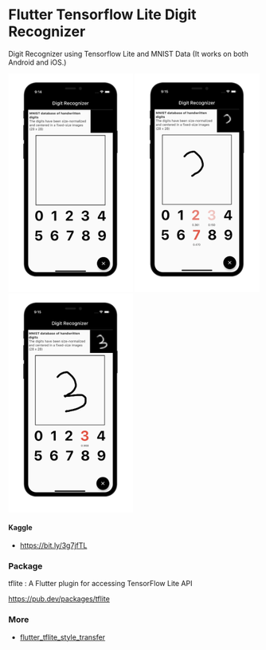 # Flutter Tensorflow Lite Digit Recognizer
Digit Recognizer using Tensorflow Lite and MNIST Data
(It works on both Android and iOS.)

<img src="./readme/1.png" width="250"/> <img src="./readme/2.png" width="250"/> <img src="./readme/3.png" width="250"/>

#### Kaggle
- https://bit.ly/3g7jfTL

### Package
tflite : A Flutter plugin for accessing TensorFlow Lite API

https://pub.dev/packages/tflite



### More
- [flutter_tflite_style_transfer](https://github.com/PuzzleLeaf/flutter_tflite_style_transfer)
